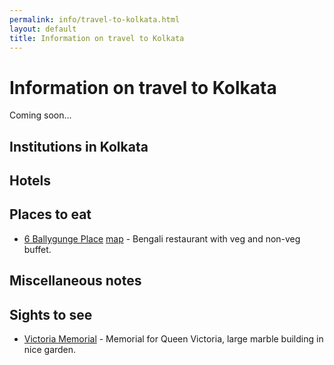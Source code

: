 ```yaml
---
permalink: info/travel-to-kolkata.html
layout: default
title: Information on travel to Kolkata
---
```


# Information on travel to Kolkata

Coming soon...

## Institutions in Kolkata

## Hotels 

## Places to eat 

  * [6 Ballygunge Place](http://6ballygungeplace.in/) [map](https://goo.gl/maps/HCczvY51PKKstSkW9) - Bengali restaurant with veg and non-veg buffet.

## Miscellaneous notes

## Sights to see

  * [Victoria Memorial](https://victoriamemorial-cal.org/home/content/en) - Memorial for Queen Victoria, large marble building in nice garden.


